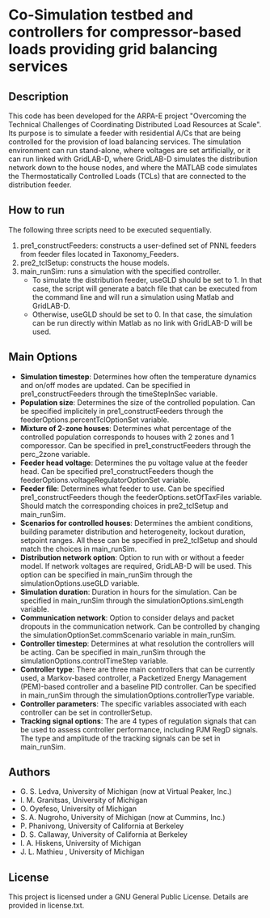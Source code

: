 # Co-Simulation testbed and controllers for compressor-based loads providing grid balancing services

## Description

This code has been developed for the ARPA-E project "Overcoming the Technical Challenges of Coordinating Distributed Load Resources at Scale". 
Its purpose is to simulate a feeder with residential A/Cs that are being controlled for the provision of load balancing services.
The simulation environment can run stand-alone, where voltages are set artificially, or it can run linked with GridLAB-D, where GridLAB-D simulates 
the distribution network down to the house nodes, and where the MATLAB code simulates the Thermostatically Controlled Loads (TCLs) that are connected to the distribution feeder. 

## How to run

The following three scripts need to be executed sequentially. 
1. pre1_constructFeeders: constructs a user-defined set of PNNL feeders from feeder files located in Taxonomy_Feeders.
2. pre2_tclSetup: constructs the house models.
3. main_runSim: runs a simulation with the specified controller.
	* To simulate the distribution feeder, useGLD should be set to 1. In that case, the script will generate a batch file that can be executed from the command line and will run a simulation using Matlab and GridLAB-D.
	* Otherwise, useGLD should be set to 0. In that case, the simulation can be run directly within Matlab as no link with GridLAB-D will be used.

## Main Options

* **Simulation timestep**: Determines how often the temperature dynamics and on/off modes are updated. Can be specified in pre1_constructFeeders through the timeStepInSec variable.
* **Population size**: Determines the size of the controlled population. Can be specified implicitely in pre1_constructFeeders through the feederOptions.percentTclOptionSet variable.
* **Mixture of 2-zone houses**: Determines what percentage of the controlled population corresponds to houses with 2 zones and 1 comporessor. Can be specified in pre1_constructFeeders through the perc_2zone variable.
* **Feeder head voltage**: Determines the pu voltage value at the feeder head. Can be specified pre1_constructFeeders though the feederOptions.voltageRegulatorOptionSet variable.
* **Feeder file**: Determines what feeder to use. Can be specified pre1_constructFeeders though the feederOptions.setOfTaxFiles variable. Should match the corresponding choices in pre2_tclSetup and main_runSim.
* **Scenarios for controlled houses**: Determines the ambient conditions, building parameter distribution and heterogeneity, lockout duration, setpoint ranges. All these can be specified in pre2_tclSetup and should match the choices in main_runSim.
* **Distribution network option**: Option to run with or without a feeder model. If network voltages are required, GridLAB-D will be used. This option can be specified in main_runSim through the simulationOptions.useGLD variable.
* **Simulation duration**: Duration in hours for the simulation. Can be specified in main_runSim through the simulationOptions.simLength variable.
* **Communication network**: Option to consider delays and packet dropouts in the communication network. Can be controlled by changing the simulationOptionSet.commScenario variable in main_runSim.
* **Controller timestep**: Determines at what resolution the controllers will be acting. Can be specified in main_runSim through the simulationOptions.controlTimeStep variable.
* **Controller type**: There are three main controllers that can be currently used, a Markov-based controller, a Packetized Energy Management (PEM)-based controller and a baseline PID controller. Can be specified in main_runSim through the simulationOptions.controllerType variable.
* **Controller parameters**: The specific variables associated with each controller can be set in controllerSetup.
* **Tracking signal options**: The are 4 types of regulation signals that can be used to assess controller performance, including PJM RegD signals. The type and amplitude of the tracking signals can be set in main_runSim.

## Authors
* G. S. Ledva, University of Michigan (now at Virtual Peaker, Inc.)
* I. M. Granitsas, University of Michigan
* O. Oyefeso, University of Michigan
* S. A. Nugroho, University of Michigan (now at Cummins, Inc.)
* P. Phanivong, University of California at Berkeley
* D. S. Callaway, University of California at Berkeley
* I. A. Hiskens, University of Michigan
* J. L. Mathieu , University of Michigan

## License
This project is licensed under a GNU General Public License. Details are provided in license.txt.